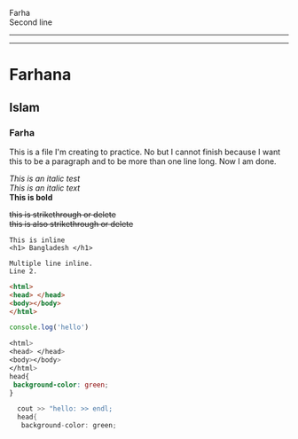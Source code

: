 <!--markdown tutorial-->
Farha<br/>
Second line <hr/>

---

# Farhana
## Islam
### Farha

<p> This is a file I'm creating to practice. 
 No but I cannot finish because I want this to be a paragraph and to be more than one line long. Now I am done. </p>

 <i> This is an italic test </i>  
 _This is an italic text_  
 __This is bold__  

 <del>this is strikethrough or delete</del>  
 ~~this is also strikethrough or delete~~  
   
   `This is inline`  
   `<h1> Bangladesh </h1>`

   ```
   Multiple line inline.  
   Line 2.
   ```

   ```html
   <html>
   <head> </head>  
   <body></body>
   </html>
   ```

   ```javascript
   console.log('hello')
   ```

   ```css
   <html>
   <head> </head>  
   <body></body>
   </html>  
   head{
    background-color: green;
   }
   ```

 ```c++
   cout >> "hello: >> endl;
   head{
    background-color: green;
   ```

